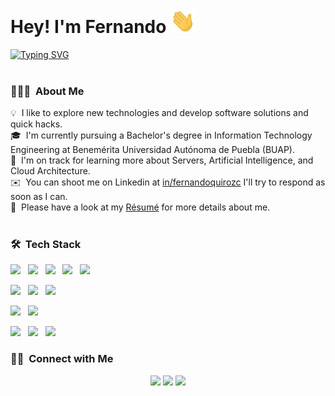 # Hey! I'm Fernando <img src="https://raw.githubusercontent.com/ABSphreak/ABSphreak/master/gifs/Hi.gif" width="40">

[![Typing SVG](https://readme-typing-svg.demolab.com?font=Fira+Code&size=40&duration=2000&pause=100&color=F7F7F7&center=true&vCenter=true&multiline=true&random=false&width=1100&height=120&lines=Jos%C3%A9+Fernando+Quiroz+Castillo;BUAP+%7C+FCC+%7C+STUDENT)](https://git.io/typing-svg)
<br><br>
<!-- ## 👋 &nbsp;Hey there! I'm Aditya -->

### 👨🏻‍💻 &nbsp;About Me

💡 &nbsp;I like to explore new technologies and develop software solutions and quick hacks.\
🎓 &nbsp;I'm currently pursuing a Bachelor's degree in Information Technology Engineering at Benemérita Universidad Autónoma de Puebla (BUAP).\
🌱 &nbsp;I'm on track for learning more about Servers, Artificial Intelligence, and Cloud Architecture.\
✉️ &nbsp;You can shoot me on Linkedin at <a href="https://linkedin.com/in/fernandoquirozc">in/fernandoquirozc</a> I'll try to respond as soon as I can.\
📄 &nbsp;Please have a look at my [Résumé](https://www.ferquiroz.com/resume.html) for more details about me.
<br><br>

### 🛠 &nbsp;Tech Stack

<p >
  <img src="https://img.shields.io/badge/html5%20-%23e34f26.svg?&style=for-the-badge&logo=html5&logoColor=white" />&nbsp;&nbsp;
  <img src="https://img.shields.io/badge/css3%20-%231572B6.svg?&style=for-the-badge&logo=css3&logoColor=white" />&nbsp;&nbsp;
  <img src="https://img.shields.io/badge/javascript%20-%23F7DF1E.svg?&style=for-the-badge&logo=javascript&logoColor=white" />&nbsp;&nbsp;
  <img src="https://img.shields.io/badge/bootstrap-%23563D7C.svg?style=for-the-badge&logo=bootstrap&logoColor=white" />&nbsp;&nbsp;
  <img src="https://img.shields.io/badge/Figma-F24E1E?style=for-the-badge&logo=figma&logoColor=white" />&nbsp;&nbsp;
 
  <img src="https://img.shields.io/badge/python-3670A0?style=for-the-badge&logo=python&logoColor=ffdd54" />&nbsp;&nbsp;
  <img src="https://img.shields.io/badge/Java-ED8B00?style=for-the-badge&logo=openjdk&logoColor=white" />&nbsp;&nbsp;
  <img src="https://img.shields.io/badge/PHP-777BB4?style=for-the-badge&logo=php&logoColor=white" />&nbsp;&nbsp;
  
  <img src="https://img.shields.io/badge/mysql%20-%23016B93.svg?&style=for-the-badge&logo=mysql&logoColor=white" />&nbsp;&nbsp;
  <img src="https://img.shields.io/badge/Microsoft_SQL_Server-CC2927?style=for-the-badge&logo=microsoft-sql-server&logoColor=white" />&nbsp;&nbsp;
  
  <img src="https://img.shields.io/badge/git%20-%23F05133.svg?&style=for-the-badge&logo=git&logoColor=white" />&nbsp;&nbsp;
  <img src="https://img.shields.io/badge/github%20-%23000.svg?&style=for-the-badge&logo=github&logoColor=white" />&nbsp;&nbsp;
  <img src="https://img.shields.io/badge/linux%20-%23000.svg?&style=for-the-badge&logo=linux&logoColor=white" />&nbsp;&nbsp;
</p>


### 🤝🏻 &nbsp;Connect with Me

<p align="center">
<a href="https://linkedin.com/in/fernandoquirozc"><img src="https://img.shields.io/badge/-Fernando%20Quiroz%20Castillo-0077B5?style=flat&logo=Linkedin&logoColor=white"/></a>
<a href="https://www.instagram.com/ferquirozzzc/"><img src="https://img.shields.io/badge/-@ferquirozzzc-E4405F?style=flat&logo=Instagram&logoColor=white"/></a>
<a href="https://www.pinterest.ca/AVS1508"><img src="https://img.shields.io/badge/-@AVS1508-BD081C?style=flat&logo=Pinterest&logoColor=white"/></a>

</p>

